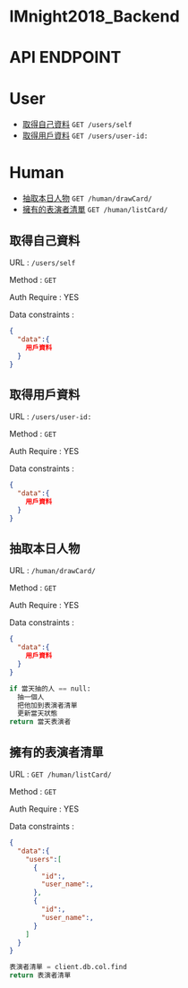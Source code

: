 # IMnight2018_Backend

# API ENDPOINT

# User
- [取得自己資料](#取得自己資料) `GET /users/self`
- [取得用戶資料](#取得用戶資料) `GET /users/user-id:`

# Human
- [抽取本日人物](#抽取本日人物) `GET /human/drawCard/ `
- [擁有的表演者清單](#擁有的表演者清單) `GET /human/listCard/ `


## 取得自己資料
URL : `/users/self`

Method : `GET`

Auth Require : YES

Data constraints :

```json
{
  "data":{
    用戶資料
  }
}
```

## 取得用戶資料
URL : `/users/user-id:`

Method : `GET`

Auth Require : YES

Data constraints :

```json
{
  "data":{
    用戶資料
  }
}
```

## 抽取本日人物
URL : `/human/drawCard/ `

Method : `GET`

Auth Require : YES

Data constraints :

```json
{
  "data":{
    用戶資料
  }
}
```
```python
if 當天抽的人 == null:  
  抽一個人  
  把他加到表演者清單  
  更新當天狀態  
return 當天表演者
```

## 擁有的表演者清單
URL : `GET /human/listCard/ `

Method : `GET`

Auth Require : YES

Data constraints :

```json
{
  "data":{
    "users":[
      {
        "id":,
        "user_name":,
      },
      {
        "id":,
        "user_name":,
      }
    ]
  }
}
```

```python
表演者清單 = client.db.col.find
return 表演者清單
```
